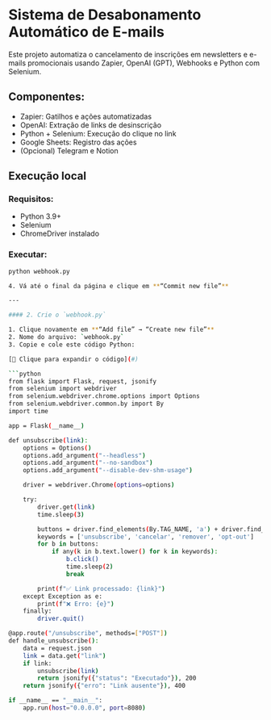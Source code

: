 # Sistema de Desabonamento Automático de E-mails

Este projeto automatiza o cancelamento de inscrições em newsletters e e-mails promocionais usando Zapier, OpenAI (GPT), Webhooks e Python com Selenium.

## Componentes:
- Zapier: Gatilhos e ações automatizadas
- OpenAI: Extração de links de desinscrição
- Python + Selenium: Execução do clique no link
- Google Sheets: Registro das ações
- (Opcional) Telegram e Notion

## Execução local

### Requisitos:
- Python 3.9+
- Selenium
- ChromeDriver instalado

### Executar:
```bash
python webhook.py

4. Vá até o final da página e clique em **“Commit new file”**

---

#### 2. Crie o `webhook.py`

1. Clique novamente em **“Add file” → “Create new file”**
2. Nome do arquivo: `webhook.py`
3. Copie e cole este código Python:

[🔽 Clique para expandir o código](#)

```python
from flask import Flask, request, jsonify
from selenium import webdriver
from selenium.webdriver.chrome.options import Options
from selenium.webdriver.common.by import By
import time

app = Flask(__name__)

def unsubscribe(link):
    options = Options()
    options.add_argument("--headless")
    options.add_argument("--no-sandbox")
    options.add_argument("--disable-dev-shm-usage")

    driver = webdriver.Chrome(options=options)

    try:
        driver.get(link)
        time.sleep(3)

        buttons = driver.find_elements(By.TAG_NAME, 'a') + driver.find_elements(By.TAG_NAME, 'button')
        keywords = ['unsubscribe', 'cancelar', 'remover', 'opt-out']
        for b in buttons:
            if any(k in b.text.lower() for k in keywords):
                b.click()
                time.sleep(2)
                break

        print(f"✅ Link processado: {link}")
    except Exception as e:
        print(f"❌ Erro: {e}")
    finally:
        driver.quit()

@app.route("/unsubscribe", methods=["POST"])
def handle_unsubscribe():
    data = request.json
    link = data.get("link")
    if link:
        unsubscribe(link)
        return jsonify({"status": "Executado"}), 200
    return jsonify({"erro": "Link ausente"}), 400

if __name__ == "__main__":
    app.run(host="0.0.0.0", port=8080)
